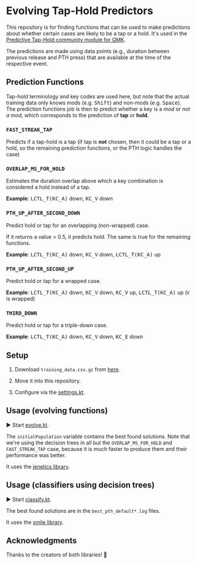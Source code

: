 # Evolving Tap-Hold Predictors

This repository is for finding functions that can be used to make predictions about whether certain cases are likely to be a tap or a hold. It's used in the [Predictive Tap-Hold community module for QMK](https://github.com/jgandert/qmk_modules/tree/main/predictive_tap_hold).

The predictions are made using data points (e.g., duration between previous release and PTH press) that are available at the time of the respective event.

## Prediction Functions
Tap-hold terminology and key codes are used here, but note that the actual training data only knows mods (e.g. <kbd>Shift</kbd>) and non-mods (e.g. <kbd>Space</kbd>). The prediction functions job is then to predict whether a key is a *mod* or *not a mod*, which corresponds to the prediction of **tap** or **hold**.

### `FAST_STREAK_TAP`

Predicts if a tap-hold is a tap (if tap is **not** chosen, then it could be a tap or a hold, so the remaining prediction functions, or the PTH logic handles the case)

### `OVERLAP_MS_FOR_HOLD`

Estimates the duration overlap above which a key combination is considered a hold instead of a tap.

**Example**: <kbd>LCTL_T(KC_A)</kbd> down, <kbd>KC_V</kbd> down

### `PTH_UP_AFTER_SECOND_DOWN`

Predict hold or tap for an overlapping (non-wrapped) case.

If it returns a value > 0.5, it predicts hold. The same is true for the remaining functions.

**Example**: <kbd>LCTL_T(KC_A)</kbd> down, <kbd>KC_V</kbd> down, <kbd>LCTL_T(KC_A)</kbd> up

### `PTH_UP_AFTER_SECOND_UP`

Predict hold or tap for a wrapped case.

**Example**: <kbd>LCTL_T(KC_A)</kbd> down, <kbd>KC_V</kbd> down, <kbd>KC_V</kbd> up, <kbd>LCTL_T(KC_A)</kbd> up (`V` is wrapped)

### `THIRD_DOWN`

Predict hold or tap for a triple-down case.

**Example**: <kbd>LCTL_T(KC_A)</kbd> down, <kbd>KC_V</kbd> down, <kbd>KC_E</kbd> down

## Setup

1. Download `training_data.csv.gz` from [here](https://github.com/jgandert/analyze_keystrokes/releases).

2. Move it into this repository.

3. Configure via the [settings.kt](src/main/kotlin/settings.kt).

## Usage (evolving functions)

▶️ Start [evolve.kt](src/main/kotlin/evolve.kt).

The `initialPopulation` variable contains the best found solutions. Note that we're using the decision trees in all but the `OVERLAP_MS_FOR_HOLD` and `FAST_STREAK_TAP` case, because it is much faster to produce them and their performance was better.

It uses the [jenetics library](https://github.com/jenetics/jenetics).

## Usage (classifiers using decision trees)

▶️ Start [classify.kt](src/main/kotlin/classify.kt).

The best found solutions are in the `best_pth_default*.log` files.

It uses the [smile library](https://haifengl.github.io/).

## Acknowledgments

Thanks to the creators of both libraries! 🙂

